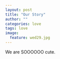 ```yaml
---
layout: post
title: "Our Story"
author: ""
categories: love
tags: love
image:
  feature: wed29.jpg
---
```


We are SOOOOOO cute.
